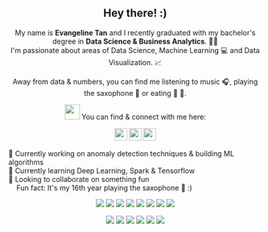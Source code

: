 <h2 align="center"> 
  <!-- Google tag (gtag.js) -->
<script async src="https://www.googletagmanager.com/gtag/js?id=G-T1FH0MFF66"></script>
<script>
  window.dataLayer = window.dataLayer || [];
  function gtag(){dataLayer.push(arguments);}
  gtag('js', new Date());

  gtag('config', 'G-T1FH0MFF66');
</script>
  Hey there! :) </h2>

<p align="center"> My name is <strong>Evangeline Tan</strong> and I recently graduated with my bachelor's degree in <strong>Data Science & Business Analytics</strong>. 👩‍🎓 
<br> I'm passionate about areas of Data Science, Machine Learning 💻 and Data Visualization. 📈 </p>

<p align="center"> Away from data & numbers, you can find me listening to music 🎧, playing the saxophone 🎷 or eating 🍚 🍕. </p>

<p align="center"> <img src="https://github.com/SP-XD/SP-XD/blob/main/images/letterbox.gif?raw=true" width="30"> You can find & connect with me here: </p>
<p align="center"> <a href="https://www.linkedin.com/in/evantyy/"><img src="https://img.shields.io/badge/linkedin-%230077B5.svg?&style=for-the-badge&logo=linkedin&logoColor=white" height=25></a> 
<a href="https://www.instagram.com/evantyy/"><img src="https://img.shields.io/badge/instagram-%23E4405F.svg?&style=for-the-badge&logo=instagram&logoColor=white" height=25></a> 
<a href="mailto:tyyevan@gmail.com?"><img src="https://img.shields.io/badge/Gmail-D14836?style=for-the-badge&logo=gmail&logoColor=white" height=25></a>
</p>

🔭 Currently working on anomaly detection techniques & building ML algorithms <br>
🌱 Currently learning Deep Learning, Spark & Tensorflow <br>
👯 Looking to collaborate on something fun <br>
<img src="https://github.com/SP-XD/SP-XD/blob/main/images/lightning.gif?raw=true" width="12"> Fun fact: It's my 16th year playing the saxophone 🎷 :)
</p>
<p align="center">
<img src="https://img.shields.io/badge/R-blueviolet"> <img src="https://img.shields.io/badge/Python-brightgreen"> <img src="https://img.shields.io/badge/SQL-orange"> <img src="https://img.shields.io/badge/Tableau-ff69b4"> <img src="https://img.shields.io/badge/Machine Learning-green"> <img src="https://img.shields.io/badge/Deep Learning-red"> <img src="https://img.shields.io/badge/Computer Vision-magenta"> <img src="https://img.shields.io/badge/Data Visualisation-blue"> 
<p align="center">
<img src="https://img.shields.io/badge/TensorFlow%20-%23FF6F00.svg?&style=for-the-badge&logo=TensorFlow&logoColor=white"> <img src="https://img.shields.io/badge/Keras%20-%23D00000.svg?&style=for-the-badge&logo=Keras&logoColor=white"> <img src="https://img.shields.io/badge/Plotly-%233F4F75.svg?style=for-the-badge&logo=plotly&logoColor=white"> <img src="https://img.shields.io/badge/r-%23276DC3.svg?style=for-the-badge&logo=r&logoColor=white"> <img src="https://img.shields.io/badge/python%20-%2314354C.svg?&style=for-the-badge&logo=python&logoColor=white"> <img src="https://img.shields.io/badge/git%20-%23F05033.svg?&style=for-the-badge&logo=git&logoColor=white">
